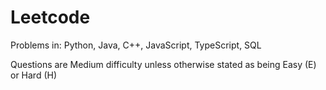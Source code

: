 # Leetcode
Problems in:
Python, 
Java, 
C++, 
JavaScript,
TypeScript,
SQL


Questions are Medium difficulty unless otherwise stated as being Easy (E) or Hard (H) 
